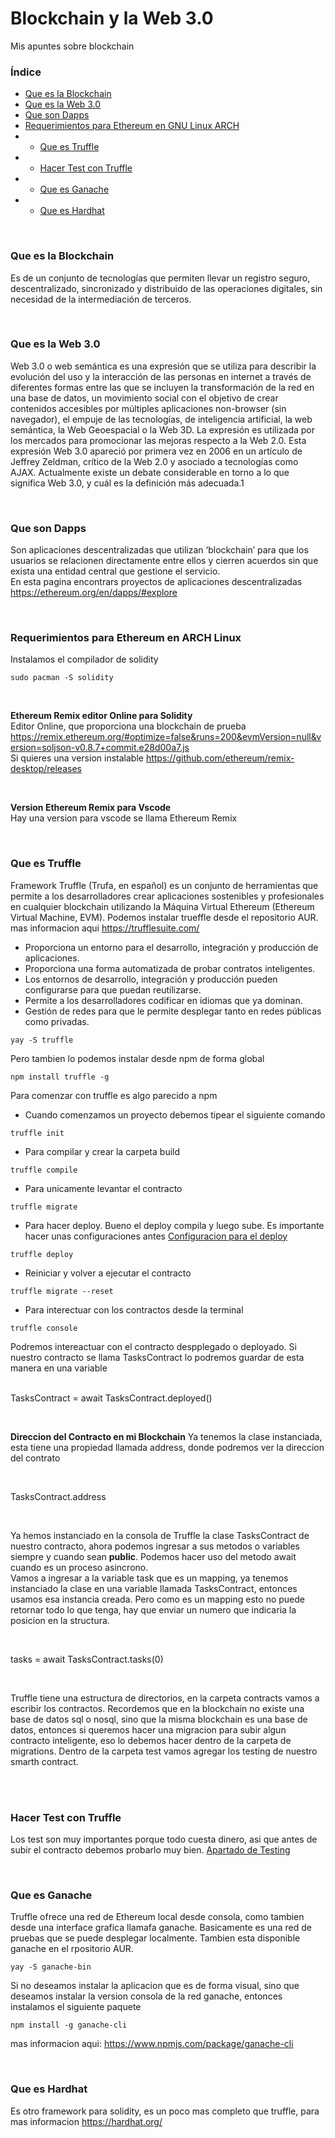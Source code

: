 # Blockchain y la Web 3.0
Mis apuntes sobre blockchain

 
### Índice 
* [Que es la Blockchain](#Blockchain)
* [Que es la Web 3.0](#web3)
* [Que son Dapps](#dapps)
* [Requerimientos para Ethereum en GNU Linux ARCH](#req_ethereum)
* * [Que es Truffle](#Truffle)
* * [Hacer Test con Truffle](#testTruffle)
* * [Que es Ganache](#ganache)
* * [Que es Hardhat](#hardhat)




 <br/>
 
  <a name="Blockchain"></a>
### **Que es la Blockchain**
 Es de un conjunto de tecnologías que permiten llevar un registro seguro, descentralizado, sincronizado y distribuido de las operaciones digitales, sin necesidad de la intermediación de terceros.


</br>

  <a name="web3"></a>
### **Que es la Web 3.0**
Web 3.0 o web semántica es una expresión que se utiliza para describir la evolución del uso y la interacción de las personas en internet a través de diferentes formas entre las que se incluyen la transformación de la red en una base de datos, un movimiento social con el objetivo de crear contenidos accesibles por múltiples aplicaciones non-browser (sin navegador), el empuje de las tecnologías, de inteligencia artificial, la web semántica, la Web Geoespacial o la Web 3D. La expresión es utilizada por los mercados para promocionar las mejoras respecto a la Web 2.0. Esta expresión Web 3.0 apareció por primera vez en 2006 en un artículo de Jeffrey Zeldman, crítico de la Web 2.0 y asociado a tecnologías como AJAX. Actualmente existe un debate considerable en torno a lo que significa Web 3.0, y cuál es la definición más adecuada.1

</br>

 <a name="dapps"></a>
### **Que son Dapps**
Son aplicaciones descentralizadas que utilizan ‘blockchain’ para que los usuarios se relacionen directamente entre ellos y cierren acuerdos sin que exista una entidad central que gestione el servicio.  
En esta pagina encontrars proyectos de aplicaciones descentralizadas
https://ethereum.org/en/dapps/#explore

</br>

 <a name="req_ethereum"></a>
### **Requerimientos para Ethereum en ARCH Linux**
Instalamos el compilador de solidity
```
sudo pacman -S solidity
```

</br>

**Ethereum Remix editor Online para Solidity**  
Editor Online, que proporciona una blockchain de prueba
https://remix.ethereum.org/#optimize=false&runs=200&evmVersion=null&version=soljson-v0.8.7+commit.e28d00a7.js  
Si quieres una version instalable
https://github.com/ethereum/remix-desktop/releases

</br>

**Version Ethereum Remix para Vscode**  
Hay una version para vscode se llama Ethereum Remix


</br>

  <a name="Truffle"></a>
### **Que es Truffle**
Framework Truffle (Trufa, en español) es un conjunto de herramientas que permite a los desarrolladores crear aplicaciones sostenibles y profesionales en cualquier blockchain utilizando la Máquina Virtual Ethereum (Ethereum Virtual Machine, EVM). Podemos instalar trueffle desde el repositorio AUR. mas informacion aqui https://trufflesuite.com/


* Proporciona un entorno para el desarrollo, integración y producción de aplicaciones.
* Proporciona una forma automatizada de probar contratos inteligentes.
* Los entornos de desarrollo, integración y producción pueden configurarse para que puedan reutilizarse.
* Permite a los desarrolladores codificar en idiomas que ya dominan.
* Gestión de redes para que le permite desplegar  tanto en redes públicas como privadas.  

```
yay -S truffle
```

Pero tambien lo podemos instalar desde npm de forma global
```
npm install truffle -g
```
Para comenzar con truffle es algo parecido a npm
* Cuando comenzamos un proyecto debemos tipear el siguiente comando
```
truffle init
```
* Para compilar y crear la carpeta build
```
truffle compile
```
* Para unicamente levantar el contracto
```
truffle migrate
```
* Para hacer deploy. Bueno el deploy compila y luego sube. Es importante hacer unas configuraciones antes
[Configuracion para el deploy](https://github.com/l337quez/blockchain/blob/main/how%20make%20deploy.md) 
```
truffle deploy
```

* Reiniciar y volver a ejecutar el contracto
```
truffle migrate --reset
```
* Para interectuar con los contractos desde la terminal  
```
truffle console
```
Podremos intereactuar con el contracto despplegado o deployado. Si nuestro contracto se llama TasksContract lo podremos guardar de esta manera en una variable  
 <br/>

TasksContract = await TasksContract.deployed()  

 <br/>

**Direccion del Contracto en mi Blockchain**
Ya tenemos la clase instanciada, esta tiene una propiedad llamada address, donde podremos ver la direccion del contrato

<br/>

TasksContract.address

<br/>

Ya hemos instanciado en la consola de Truffle la clase TasksContract de nuestro contracto, ahora podemos ingresar a sus metodos o variables siempre y cuando sean **public**. Podemos hacer uso del metodo await cuando es un proceso asincrono.  
Vamos a ingresar a la variable task que es un mapping, ya tenemos instanciado la clase en una variable llamada TasksContract, entonces usamos esa instancia creada. Pero como es un mapping esto no puede retornar todo lo que tenga, hay que enviar un numero que indicaria la posicion en la structura.

 <br/>

 tasks = await TasksContract.tasks(0)  

  <br/>

 Truffle tiene una estructura de directorios, en la carpeta contracts vamos a escribir los contractos. Recordemos que en la blockchain no existe una base de datos sql o nosql, sino que la misma blockchain es una base de datos, entonces si queremos hacer una migracion para subir algun contracto inteligente, eso lo debemos hacer dentro de la carpeta de migrations. Dentro de la carpeta test vamos agregar los testing de nuestro smarth contract.

<br/>

<br/>

  <a name="testTruffle"></a>
### **Hacer Test con Truffle**
Los test son muy importantes porque todo cuesta dinero, asi que antes de subir el contracto debemos probarlo muy bien.  [Apartado de Testing](https://github.com/l337quez/blockchain/blob/main/how%20make%20test.md) 

<br/>

  <a name="ganache"></a>
### **Que es Ganache**
Truffle ofrece una red de Ethereum local desde consola, como tambien desde una interface grafica llamafa ganache. Basicamente es una red de pruebas que se puede desplegar localmente. Tambien esta disponible ganache en el rpositorio AUR.
```
yay -S ganache-bin
```
Si no deseamos instalar la aplicacion que es de forma visual, sino que deseamos instalar la version consola de la red ganache, entonces instalamos el siguiente paquete
```
npm install -g ganache-cli
```
mas informacion aqui: https://www.npmjs.com/package/ganache-cli


</br>


<a name="hardhat"></a>
### **Que es Hardhat**
Es otro framework para solidity, es un poco mas completo que truffle, para mas informacion 
https://hardhat.org/
